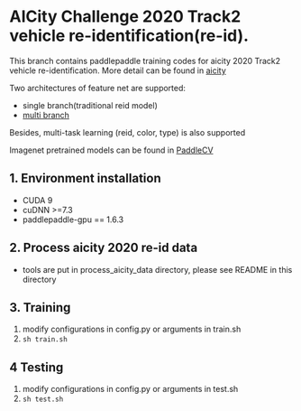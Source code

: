 # AICity Challenge 2020 Track2 vehicle re-identification(re-id).

This branch contains paddlepaddle training codes for aicity 2020 Track2 vehicle re-identification. More detail can be found in [aicity](https://www.aicitychallenge.org/)

Two architectures of feature net are supported:

* single branch(traditional reid model)
* [multi branch](https://github.com/douzi0248/Re-ID)

Besides, multi-task learning (reid, color, type) is also supported

Imagenet pretrained models can be found in [PaddleCV](https://github.com/PaddlePaddle/models/tree/develop/PaddleCV/image_classification) 

## 1. Environment installation
* CUDA 9
* cuDNN >=7.3
* paddlepaddle-gpu == 1.6.3

## 2. Process aicity 2020 re-id data
* tools are put in process_aicity_data directory, please see README in this directory

## 3. Training
1. modify configurations in config.py or arguments in train.sh
2. `sh train.sh`


## 4 Testing 
1. modify configurations in config.py or arguments in test.sh
2. `sh test.sh`